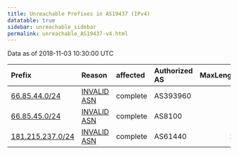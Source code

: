 ```yaml
---
title: Unreachable Prefixes in AS19437 (IPv4)
datatable: true
sidebar: unreachable_sidebar
permalink: unreachable_AS19437-v4.html
---
```


Data as of 2018-11-03 10:30:00 UTC


<div class="datatable-begin"></div>

| Prefix                                                     | Reason                                                                                                  | affected   | Authorized AS   |   MaxLength | Anchor                                         |   unreachable /24s |
|:-----------------------------------------------------------|:--------------------------------------------------------------------------------------------------------|:-----------|:----------------|------------:|:-----------------------------------------------|-------------------:|
| [66.85.44.0/24](https://stat.ripe.net/66.85.44.0/24)       | [INVALID ASN](https://rpki-validator.ripe.net/announcement-preview?asn=AS19437&prefix=66.85.44.0/24)    | complete   | AS393960        |           0 | [ARIN](unreachable_ARIN-v4.html)               |                  1 |
| [66.85.45.0/24](https://stat.ripe.net/66.85.45.0/24)       | [INVALID ASN](https://rpki-validator.ripe.net/announcement-preview?asn=AS19437&prefix=66.85.45.0/24)    | complete   | AS8100          |           0 | [ARIN](unreachable_ARIN-v4.html)               |                  1 |
| [181.215.237.0/24](https://stat.ripe.net/181.215.237.0/24) | [INVALID ASN](https://rpki-validator.ripe.net/announcement-preview?asn=AS19437&prefix=181.215.237.0/24) | complete   | AS61440         |          24 | [LACNIC](unreachable_LACNIC_RPKI_Root-v4.html) |                  1 |

<div class="datatable-end"></div>